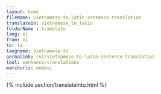 ```yaml
---
layout: home
fileName: vietnamese-to-latin-sentence-translation
translatein: vietnamese_to_latin
folderName : translate
lang: vi
from: vi
to: la
langname: vietnamese-to
permalink: /vi/vietnamese-to-latin-sentence-translation
tool: sentence-translations
matchurls: en&&vi
---
```

{% include section/translateinto.html %}
